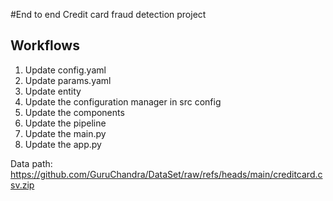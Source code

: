 #End to end Credit card fraud detection project

## Workflows

1. Update config.yaml
2. Update params.yaml
3. Update entity
4. Update the configuration manager in src config
5. Update the components
6. Update the pipeline
7. Update the main.py
8. Update the app.py

Data path: 
https://github.com/GuruChandra/DataSet/raw/refs/heads/main/creditcard.csv.zip